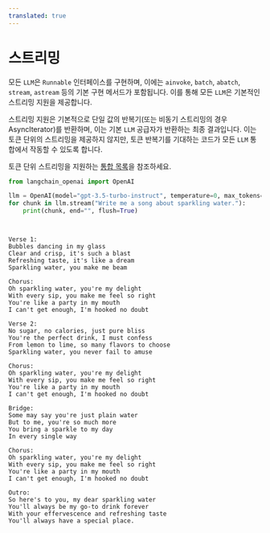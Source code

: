 ```yaml
---
translated: true
---
```


# 스트리밍

모든 `LLM`은 `Runnable` 인터페이스를 구현하며, 이에는 `ainvoke`, `batch`, `abatch`, `stream`, `astream` 등의 기본 구현 메서드가 포함됩니다. 이를 통해 모든 `LLM`은 기본적인 스트리밍 지원을 제공합니다.

스트리밍 지원은 기본적으로 단일 값의 반복기(또는 비동기 스트리밍의 경우 AsyncIterator)를 반환하며, 이는 기본 `LLM` 공급자가 반환하는 최종 결과입니다. 이는 토큰 단위의 스트리밍을 제공하지 않지만, 토큰 반복기를 기대하는 코드가 모든 `LLM` 통합에서 작동할 수 있도록 합니다.

토큰 단위 스트리밍을 지원하는 [통합 목록](/docs/integrations/llms/)을 참조하세요.

```python
from langchain_openai import OpenAI

llm = OpenAI(model="gpt-3.5-turbo-instruct", temperature=0, max_tokens=512)
for chunk in llm.stream("Write me a song about sparkling water."):
    print(chunk, end="", flush=True)
```

```output


Verse 1:
Bubbles dancing in my glass
Clear and crisp, it's such a blast
Refreshing taste, it's like a dream
Sparkling water, you make me beam

Chorus:
Oh sparkling water, you're my delight
With every sip, you make me feel so right
You're like a party in my mouth
I can't get enough, I'm hooked no doubt

Verse 2:
No sugar, no calories, just pure bliss
You're the perfect drink, I must confess
From lemon to lime, so many flavors to choose
Sparkling water, you never fail to amuse

Chorus:
Oh sparkling water, you're my delight
With every sip, you make me feel so right
You're like a party in my mouth
I can't get enough, I'm hooked no doubt

Bridge:
Some may say you're just plain water
But to me, you're so much more
You bring a sparkle to my day
In every single way

Chorus:
Oh sparkling water, you're my delight
With every sip, you make me feel so right
You're like a party in my mouth
I can't get enough, I'm hooked no doubt

Outro:
So here's to you, my dear sparkling water
You'll always be my go-to drink forever
With your effervescence and refreshing taste
You'll always have a special place.
```
